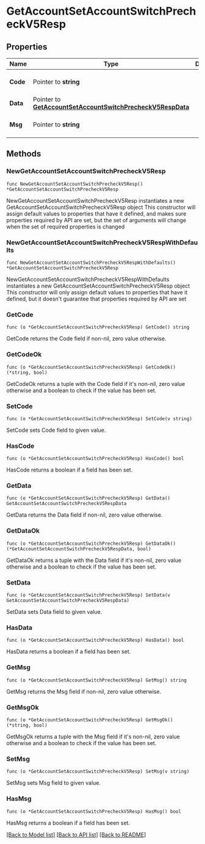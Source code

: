 # GetAccountSetAccountSwitchPrecheckV5Resp

## Properties

Name | Type | Description | Notes
------------ | ------------- | ------------- | -------------
**Code** | Pointer to **string** |  | [optional] [default to ""]
**Data** | Pointer to [**GetAccountSetAccountSwitchPrecheckV5RespData**](GetAccountSetAccountSwitchPrecheckV5RespData.md) |  | [optional] 
**Msg** | Pointer to **string** |  | [optional] [default to ""]

## Methods

### NewGetAccountSetAccountSwitchPrecheckV5Resp

`func NewGetAccountSetAccountSwitchPrecheckV5Resp() *GetAccountSetAccountSwitchPrecheckV5Resp`

NewGetAccountSetAccountSwitchPrecheckV5Resp instantiates a new GetAccountSetAccountSwitchPrecheckV5Resp object
This constructor will assign default values to properties that have it defined,
and makes sure properties required by API are set, but the set of arguments
will change when the set of required properties is changed

### NewGetAccountSetAccountSwitchPrecheckV5RespWithDefaults

`func NewGetAccountSetAccountSwitchPrecheckV5RespWithDefaults() *GetAccountSetAccountSwitchPrecheckV5Resp`

NewGetAccountSetAccountSwitchPrecheckV5RespWithDefaults instantiates a new GetAccountSetAccountSwitchPrecheckV5Resp object
This constructor will only assign default values to properties that have it defined,
but it doesn't guarantee that properties required by API are set

### GetCode

`func (o *GetAccountSetAccountSwitchPrecheckV5Resp) GetCode() string`

GetCode returns the Code field if non-nil, zero value otherwise.

### GetCodeOk

`func (o *GetAccountSetAccountSwitchPrecheckV5Resp) GetCodeOk() (*string, bool)`

GetCodeOk returns a tuple with the Code field if it's non-nil, zero value otherwise
and a boolean to check if the value has been set.

### SetCode

`func (o *GetAccountSetAccountSwitchPrecheckV5Resp) SetCode(v string)`

SetCode sets Code field to given value.

### HasCode

`func (o *GetAccountSetAccountSwitchPrecheckV5Resp) HasCode() bool`

HasCode returns a boolean if a field has been set.

### GetData

`func (o *GetAccountSetAccountSwitchPrecheckV5Resp) GetData() GetAccountSetAccountSwitchPrecheckV5RespData`

GetData returns the Data field if non-nil, zero value otherwise.

### GetDataOk

`func (o *GetAccountSetAccountSwitchPrecheckV5Resp) GetDataOk() (*GetAccountSetAccountSwitchPrecheckV5RespData, bool)`

GetDataOk returns a tuple with the Data field if it's non-nil, zero value otherwise
and a boolean to check if the value has been set.

### SetData

`func (o *GetAccountSetAccountSwitchPrecheckV5Resp) SetData(v GetAccountSetAccountSwitchPrecheckV5RespData)`

SetData sets Data field to given value.

### HasData

`func (o *GetAccountSetAccountSwitchPrecheckV5Resp) HasData() bool`

HasData returns a boolean if a field has been set.

### GetMsg

`func (o *GetAccountSetAccountSwitchPrecheckV5Resp) GetMsg() string`

GetMsg returns the Msg field if non-nil, zero value otherwise.

### GetMsgOk

`func (o *GetAccountSetAccountSwitchPrecheckV5Resp) GetMsgOk() (*string, bool)`

GetMsgOk returns a tuple with the Msg field if it's non-nil, zero value otherwise
and a boolean to check if the value has been set.

### SetMsg

`func (o *GetAccountSetAccountSwitchPrecheckV5Resp) SetMsg(v string)`

SetMsg sets Msg field to given value.

### HasMsg

`func (o *GetAccountSetAccountSwitchPrecheckV5Resp) HasMsg() bool`

HasMsg returns a boolean if a field has been set.


[[Back to Model list]](../README.md#documentation-for-models) [[Back to API list]](../README.md#documentation-for-api-endpoints) [[Back to README]](../README.md)



